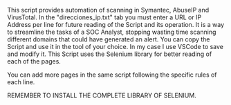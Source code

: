 This script provides automation of scanning in Symantec, AbuseIP and VirusTotal. In the "direcciones_ip.txt" tab you must enter a URL or IP Address per line for future reading of the Script and its operation.
It is a way to streamline the tasks of a SOC Analyst, stopping wasting time scanning different domains that could have generated an alert.
You can copy the Script and use it in the tool of your choice. In my case I use VSCode to save and modify it.
This Script uses the Selenium library for better reading of each of the pages.

You can add more pages in the same script following the specific rules of each line.

REMEMBER TO INSTALL THE COMPLETE LIBRARY OF SELENIUM.

